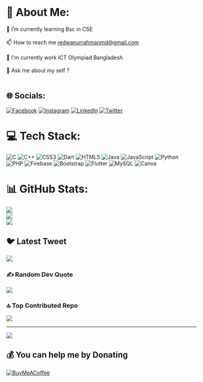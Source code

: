 # 💫 About Me:
🌱 I’m currently learning Bsc in CSE<br><br>📫 How to reach me redwanurrahmanmd@gmail.com<br><br>💼 I'm currently work ICT Olympiad Bangladesh<br><br>🤷 Ask me about my self ?<br><br>


## 🌐 Socials:
[![Facebook](https://img.shields.io/badge/Facebook-%231877F2.svg?logo=Facebook&logoColor=white)](https://facebook.com/@redwanurrahamn) [![Instagram](https://img.shields.io/badge/Instagram-%23E4405F.svg?logo=Instagram&logoColor=white)](https://instagram.com/redwanurrahmanmd) [![LinkedIn](https://img.shields.io/badge/LinkedIn-%230077B5.svg?logo=linkedin&logoColor=white)](https://linkedin.com/in/redwanurrahmanmd) [![Twitter](https://img.shields.io/badge/Twitter-%231DA1F2.svg?logo=Twitter&logoColor=white)](https://twitter.com/@redwan66011) 

# 💻 Tech Stack:
![C](https://img.shields.io/badge/c-%2300599C.svg?style=for-the-badge&logo=c&logoColor=white) ![C++](https://img.shields.io/badge/c++-%2300599C.svg?style=for-the-badge&logo=c%2B%2B&logoColor=white) ![CSS3](https://img.shields.io/badge/css3-%231572B6.svg?style=for-the-badge&logo=css3&logoColor=white) ![Dart](https://img.shields.io/badge/dart-%230175C2.svg?style=for-the-badge&logo=dart&logoColor=white) ![HTML5](https://img.shields.io/badge/html5-%23E34F26.svg?style=for-the-badge&logo=html5&logoColor=white) ![Java](https://img.shields.io/badge/java-%23ED8B00.svg?style=for-the-badge&logo=java&logoColor=white) ![JavaScript](https://img.shields.io/badge/javascript-%23323330.svg?style=for-the-badge&logo=javascript&logoColor=%23F7DF1E) ![Python](https://img.shields.io/badge/python-3670A0?style=for-the-badge&logo=python&logoColor=ffdd54) ![PHP](https://img.shields.io/badge/php-%23777BB4.svg?style=for-the-badge&logo=php&logoColor=white) ![Firebase](https://img.shields.io/badge/firebase-%23039BE5.svg?style=for-the-badge&logo=firebase) ![Bootstrap](https://img.shields.io/badge/bootstrap-%23563D7C.svg?style=for-the-badge&logo=bootstrap&logoColor=white) ![Flutter](https://img.shields.io/badge/Flutter-%2302569B.svg?style=for-the-badge&logo=Flutter&logoColor=white) ![MySQL](https://img.shields.io/badge/mysql-%2300f.svg?style=for-the-badge&logo=mysql&logoColor=white) ![Canva](https://img.shields.io/badge/Canva-%2300C4CC.svg?style=for-the-badge&logo=Canva&logoColor=white)
# 📊 GitHub Stats:
![](https://github-readme-stats.vercel.app/api?username=redwan6601&theme=radical&hide_border=true&include_all_commits=true&count_private=true)<br/>
![](https://github-readme-streak-stats.herokuapp.com/?user=redwan6601&theme=radical&hide_border=true)<br/>
![](https://github-readme-stats.vercel.app/api/top-langs/?username=redwan6601&theme=radical&hide_border=true&include_all_commits=true&count_private=true&layout=compact)

## 🐦 Latest Tweet
[![](https://gtce.itsvg.in/api?username=@redwan66011)](https://github.com/VishwaGauravIn/github-twitter-card-embed)

### ✍️ Random Dev Quote
![](https://quotes-github-readme.vercel.app/api?type=horizontal&theme=radical)

### 🔝 Top Contributed Repo
![](https://github-contributor-stats.vercel.app/api?username=redwan6601&limit=5&theme=dark&combine_all_yearly_contributions=true)

---
[![](https://visitcount.itsvg.in/api?id=redwan6601&icon=0&color=0)](https://visitcount.itsvg.in)

  ## 💰 You can help me by Donating
  [![BuyMeACoffee](https://img.shields.io/badge/Buy%20Me%20a%20Coffee-ffdd00?style=for-the-badge&logo=buy-me-a-coffee&logoColor=black)](https://buymeacoffee.com/mrredwan) 

  
<!-- Proudly created with GPRM ( https://gprm.itsvg.in ) -->
